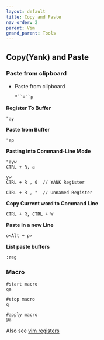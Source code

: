 ```yaml
---
layout: default
title: Copy and Paste
nav_order: 2
parent: Vim
grand_parent: Tools
---
```


## Copy(Yank) and Paste

### Paste from clipboard 

- Paste from clipboard

    `"``+``p`

**Register To Buffer**

    "ay

**Paste from Buffer**

    "ap

**Pasting into Command-Line Mode**
    
    "ayw
    CTRL + R, a
    
    yw
    CTRL + R , 0  // YANK Register
    
    CTRL + R , "  // Unnamed Register

**Copy Current word to Command Line**

    CTRL + R, CTRL + W

**Paste in a new Line**

    o<Alt + p>

**List paste buffers**

    :reg


### Macro

    #start macro
    qa

    #stop macro
    q

    #apply macro
    @a

Also see [vim registers](../vi_03_registers)


